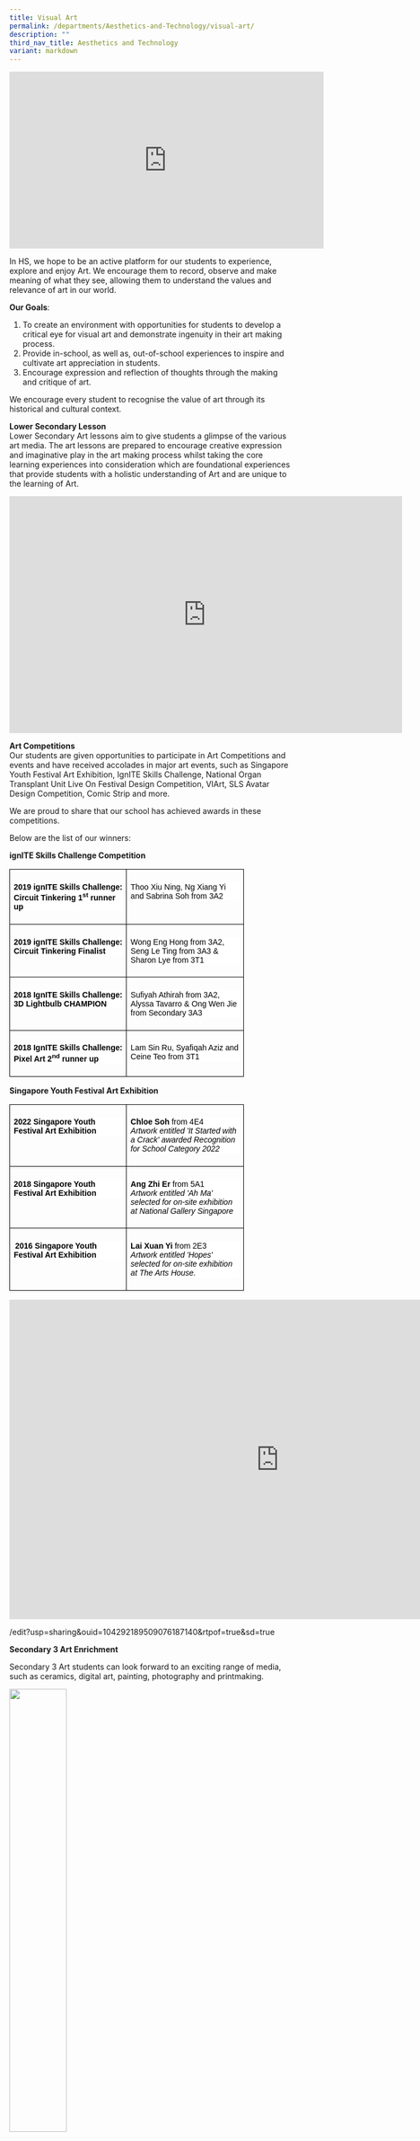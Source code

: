 ```yaml
---
title: Visual Art
permalink: /departments/Aesthetics-and-Technology/visual-art/
description: ""
third_nav_title: Aesthetics and Technology
variant: markdown
---
```

<center><iframe allowfullscreen="" allow="accelerometer; autoplay; clipboard-write; encrypted-media; gyroscope; picture-in-picture; web-share" frameborder="0" title="YouTube video player" src="https://www.youtube.com/embed/UVCv2ZCJpCU" height="315" width="560"></iframe></center>

In HS, we hope to be an active platform for our students to experience, explore and enjoy Art. We encourage them to record, observe and make meaning of what they see, allowing them to understand the values and relevance of art in our world.  

**Our Goals**:  
1.	To create an environment with opportunities for students to develop a critical eye for visual art and demonstrate ingenuity in their art making process.  
2.	Provide in-school, as well as, out-of-school experiences to inspire and cultivate art appreciation in students.  
3.	Encourage expression and reflection of thoughts through the making and critique of art.  

We encourage every student to recognise the value of art through its historical and cultural context.


**Lower Secondary Lesson**   
Lower Secondary Art lessons aim to give students a glimpse of the various art media. The art lessons are prepared to encourage creative expression and imaginative play in the art making process whilst taking the core learning experiences into consideration which are foundational experiences that provide students with a holistic understanding of Art and are unique to the learning of Art.  

<center><iframe src="https://docs.google.com/presentation/d/e/2PACX-1vTb7K61_mRx4Twd2SZpv6en4hGPLhbR_PPvbmFeW9tqeu2QcUgit2OQNTYLzNEGCOf7UGBTv_-nmphT/embed?start=false&amp;loop=false&amp;delayms=3000" frameborder="0" width="700" height="422" allowfullscreen="true"></iframe></center>

**Art Competitions**  
Our students are given opportunities to participate in Art Competitions and events and have received accolades in major art events, such as Singapore Youth Festival Art Exhibition, IgnITE Skills Challenge, National Organ Transplant Unit Live On Festival Design Competition, VIArt, SLS Avatar Design Competition, Comic Strip and more.  

We are proud to share that our school has achieved awards in these competitions.

Below are the list of our winners: 

**ignITE Skills Challenge Competition**  
<table style="border-collapse:collapse;mso-table-layout-alt:fixed;border:none;
 mso-border-alt:solid black 1.0pt;mso-yfti-tbllook:1536;mso-padding-alt:0mm 5.4pt 0mm 5.4pt;
 mso-border-insideh:1.0pt solid black;mso-border-insidev:1.0pt solid black" width="388" cellpadding="0" cellspacing="0" border="1" class="MsoNormalTable"><tbody><tr style="mso-yfti-irow:0;mso-yfti-firstrow:yes"><td style="width:145.6pt;border:solid black 1.0pt;
  padding:5.0pt 5.0pt 5.0pt 5.0pt" valign="top" width="194"><p style="background:white" class="MsoNormal"><b style="mso-bidi-font-weight:
  normal"><span style="font-size:10.5pt;font-family:&quot;Arial&quot;,sans-serif;
  mso-fareast-font-family:Arial;color:black;mso-color-alt:windowtext">2019 ignITE Skills Challenge:</span></b><span style="font-size:10.5pt;font-family:
  &quot;Arial&quot;,sans-serif;mso-fareast-font-family:Arial;color:black;mso-color-alt:
  windowtext"> <b style="mso-bidi-font-weight:normal">Circuit Tinkering 1<sup>st</sup> runner up</b></span><span style="font-family:&quot;Arial&quot;,sans-serif;mso-fareast-font-family:
  Arial"></span></p></td><td style="width:145.6pt;border:solid black 1.0pt;
  border-left:none;mso-border-left-alt:solid black 1.0pt;padding:5.0pt 5.0pt 5.0pt 5.0pt" valign="top" width="194"><p style="background:white" class="MsoNormal"><span style="font-size:10.5pt;
  font-family:&quot;Arial&quot;,sans-serif;mso-fareast-font-family:Arial;color:black;
  mso-color-alt:windowtext">Thoo Xiu Ning, Ng Xiang Yi and Sabrina Soh from 3A2</span><span style="font-family:&quot;Arial&quot;,sans-serif;mso-fareast-font-family:Arial"></span></p></td></tr><tr style="mso-yfti-irow:1"><td style="width:145.6pt;border:solid black 1.0pt;
  border-top:none;mso-border-top-alt:solid black 1.0pt;padding:5.0pt 5.0pt 5.0pt 5.0pt" valign="top" width="194"><p style="background:white" class="MsoNormal"><b style="mso-bidi-font-weight:
  normal"><span style="font-size:10.5pt;font-family:&quot;Arial&quot;,sans-serif;
  mso-fareast-font-family:Arial;color:black;mso-color-alt:windowtext">2019 ignITE Skills Challenge: Circuit Tinkering Finalist</span></b><b style="mso-bidi-font-weight:normal"><span style="font-family:&quot;Arial&quot;,sans-serif;
  mso-fareast-font-family:Arial"></span></b></p></td><td style="width:145.6pt;border-top:none;border-left:
  none;border-bottom:solid black 1.0pt;border-right:solid black 1.0pt;
  mso-border-top-alt:solid black 1.0pt;mso-border-left-alt:solid black 1.0pt;
  padding:5.0pt 5.0pt 5.0pt 5.0pt" valign="top" width="194"><p style="background:white" class="MsoNormal"><span style="font-size:10.5pt;
  font-family:&quot;Arial&quot;,sans-serif;mso-fareast-font-family:Arial;color:black;
  mso-color-alt:windowtext">Wong Eng Hong from 3A2, Seng Le Ting from 3A3 &amp; Sharon Lye from 3T1</span><span style="font-family:&quot;Arial&quot;,sans-serif;
  mso-fareast-font-family:Arial"></span></p></td></tr><tr style="mso-yfti-irow:2"><td style="width:145.6pt;border:solid black 1.0pt;
  border-top:none;mso-border-top-alt:solid black 1.0pt;padding:5.0pt 5.0pt 5.0pt 5.0pt" valign="top" width="194"><p style="background:white" class="MsoNormal"><b style="mso-bidi-font-weight:
  normal"><span style="font-size:10.5pt;font-family:&quot;Arial&quot;,sans-serif;
  mso-fareast-font-family:Arial;color:black;mso-color-alt:windowtext">2018 IgnITE Skills Challenge: 3D Lightbulb CHAMPION</span></b><span style="font-family:&quot;Arial&quot;,sans-serif;mso-fareast-font-family:Arial"></span></p></td><td style="width:145.6pt;border-top:none;border-left:
  none;border-bottom:solid black 1.0pt;border-right:solid black 1.0pt;
  mso-border-top-alt:solid black 1.0pt;mso-border-left-alt:solid black 1.0pt;
  padding:5.0pt 5.0pt 5.0pt 5.0pt" valign="top" width="194"><p style="background:white" class="MsoNormal"><span style="font-size:10.5pt;
  font-family:&quot;Arial&quot;,sans-serif;mso-fareast-font-family:Arial;color:black;
  mso-color-alt:windowtext">Sufiyah Athirah from 3A2, Alyssa Tavarro &amp; Ong Wen Jie from Secondary 3A3</span><span style="font-family:&quot;Arial&quot;,sans-serif;
  mso-fareast-font-family:Arial"></span></p></td></tr><tr style="mso-yfti-irow:3;mso-yfti-lastrow:yes"><td style="width:145.6pt;border:solid black 1.0pt;
  border-top:none;mso-border-top-alt:solid black 1.0pt;padding:5.0pt 5.0pt 5.0pt 5.0pt" valign="top" width="194"><p style="background:white" class="MsoNormal"><b style="mso-bidi-font-weight:
  normal"><span style="font-size:10.5pt;font-family:&quot;Arial&quot;,sans-serif;
  mso-fareast-font-family:Arial;color:black;mso-color-alt:windowtext">2018 IgnITE Skills Challenge: Pixel Art 2<sup>nd</sup> runner up</span></b><span style="font-family:&quot;Arial&quot;,sans-serif;mso-fareast-font-family:Arial"></span></p></td><td style="width:145.6pt;border-top:none;border-left:
  none;border-bottom:solid black 1.0pt;border-right:solid black 1.0pt;
  mso-border-top-alt:solid black 1.0pt;mso-border-left-alt:solid black 1.0pt;
  padding:5.0pt 5.0pt 5.0pt 5.0pt" valign="top" width="194"><p style="background:white" class="MsoNormal"><span style="font-size:10.5pt;
  font-family:&quot;Arial&quot;,sans-serif;mso-fareast-font-family:Arial;color:black;
  mso-color-alt:windowtext">Lam Sin Ru, Syafiqah Aziz and Ceine Teo from 3T1</span><span style="font-family:&quot;Arial&quot;,sans-serif;mso-fareast-font-family:Arial"></span></p></td></tr></tbody></table>

**Singapore Youth Festival Art Exhibition**  
<table style="border-collapse:collapse;mso-table-layout-alt:fixed;border:none;
 mso-border-alt:solid black 1.0pt;mso-yfti-tbllook:1536;mso-padding-alt:0mm 5.4pt 0mm 5.4pt;
 mso-border-insideh:1.0pt solid black;mso-border-insidev:1.0pt solid black" width="388" cellpadding="0" cellspacing="0" border="1" class="MsoNormalTable"><tbody><tr style="mso-yfti-irow:0;mso-yfti-firstrow:yes"><td style="width:145.6pt;border:solid black 1.0pt;
  padding:5.0pt 5.0pt 5.0pt 5.0pt" valign="top" width="194"><p style="background:white" class="MsoNormal"><b style="mso-bidi-font-weight:
  normal"><span style="font-size:10.5pt;font-family:&quot;Arial&quot;,sans-serif;
  mso-fareast-font-family:Arial;color:black;mso-color-alt:windowtext">2022 Singapore Youth Festival Art Exhibition</span></b><span style="font-size:
  7.0pt"></span></p></td><td style="width:145.6pt;border:solid black 1.0pt;
  border-left:none;mso-border-left-alt:solid black 1.0pt;padding:5.0pt 5.0pt 5.0pt 5.0pt" valign="top" width="194"><p style="background:white" class="MsoNormal"><b style="mso-bidi-font-weight:
  normal"><span style="font-size:10.5pt;font-family:&quot;Arial&quot;,sans-serif;
  mso-fareast-font-family:Arial;color:black;mso-color-alt:windowtext">Chloe Soh</span></b><span style="font-size:10.5pt;font-family:&quot;Arial&quot;,sans-serif;mso-fareast-font-family:
  Arial;color:black;mso-color-alt:windowtext"> from 4E4<br><i style="mso-bidi-font-style:normal">Artwork entitled 'It Started with a Crack' awarded Recognition for School Category 2022</i></span><span style="font-size:7.0pt"></span></p></td></tr><tr style="mso-yfti-irow:1"><td style="width:145.6pt;border:solid black 1.0pt;
  border-top:none;mso-border-top-alt:solid black 1.0pt;padding:5.0pt 5.0pt 5.0pt 5.0pt" valign="top" width="194"><p style="background:white" class="MsoNormal"><b style="mso-bidi-font-weight:
  normal"><span style="font-size:10.5pt;font-family:&quot;Arial&quot;,sans-serif;
  mso-fareast-font-family:Arial;color:black;mso-color-alt:windowtext">2018 Singapore Youth Festival Art Exhibition</span></b><span style="font-size:
  7.0pt"></span></p></td><td style="width:145.6pt;border-top:none;border-left:
  none;border-bottom:solid black 1.0pt;border-right:solid black 1.0pt;
  mso-border-top-alt:solid black 1.0pt;mso-border-left-alt:solid black 1.0pt;
  padding:5.0pt 5.0pt 5.0pt 5.0pt" valign="top" width="194"><p style="background:white" class="MsoNormal"><b style="mso-bidi-font-weight:
  normal"><span style="font-size:10.5pt;font-family:&quot;Arial&quot;,sans-serif;
  mso-fareast-font-family:Arial;color:black;mso-color-alt:windowtext">Ang Zhi Er</span></b><span style="font-size:10.5pt;font-family:&quot;Arial&quot;,sans-serif;
  mso-fareast-font-family:Arial;color:black;mso-color-alt:windowtext"> from 5A1<br><i style="mso-bidi-font-style:normal">Artwork entitled 'Ah Ma' selected for on-site exhibition at National Gallery Singapore</i></span><span style="font-size:7.0pt"></span></p></td></tr><tr style="mso-yfti-irow:2;mso-yfti-lastrow:yes"><td style="width:145.6pt;border:solid black 1.0pt;
  border-top:none;mso-border-top-alt:solid black 1.0pt;padding:5.0pt 5.0pt 5.0pt 5.0pt" valign="top" width="194"><p style="background:white" class="MsoNormal"><span style="font-size:7.0pt;
  color:black;mso-color-alt:windowtext"><span style="mso-spacerun:yes">&nbsp;</span></span><b style="mso-bidi-font-weight:normal"><span style="font-size:10.5pt;font-family:
  &quot;Arial&quot;,sans-serif;mso-fareast-font-family:Arial;color:black;mso-color-alt:
  windowtext">2016 Singapore Youth Festival Art Exhibition</span></b><span style="font-size:7.0pt"></span></p></td><td style="width:145.6pt;border-top:none;border-left:
  none;border-bottom:solid black 1.0pt;border-right:solid black 1.0pt;
  mso-border-top-alt:solid black 1.0pt;mso-border-left-alt:solid black 1.0pt;
  padding:5.0pt 5.0pt 5.0pt 5.0pt" valign="top" width="194"><p style="background:white" class="MsoNormal"><b style="mso-bidi-font-weight:
  normal"><span style="font-size:10.5pt;font-family:&quot;Arial&quot;,sans-serif;
  mso-fareast-font-family:Arial;color:black;mso-color-alt:windowtext">Lai Xuan Yi </span></b><span style="font-size:10.5pt;font-family:&quot;Arial&quot;,sans-serif;
  mso-fareast-font-family:Arial;color:black;mso-color-alt:windowtext">from 2E3<br><i style="mso-bidi-font-style:normal">Artwork entitled 'Hopes' selected for on-site exhibition at The Arts House.</i></span><i style="mso-bidi-font-style:
  normal"><span style="font-size:10.5pt;font-family:&quot;Arial&quot;,sans-serif;
  mso-fareast-font-family:Arial"></span></i></p></td></tr></tbody></table>

<iframe src="https://docs.google.com/presentation/d/1_YbrGCvPU5Ae3Wl_60QiCpm5xDOx-GNY/embed?start=true&amp;loop=true&amp;delayms=3000" frameborder="0" width="960" height="569" allowfullscreen="true"></iframe>

/edit?usp=sharing&amp;ouid=104292189509076187140&amp;rtpof=true&amp;sd=true


**Secondary 3 Art Enrichment**  

Secondary 3 Art students can look forward to an exciting range of media, such as ceramics, digital art, painting, photography and printmaking.

<img src="/images/ae1.jpeg" style="width:45%">

<br>

<img src="/images/ae2.jpeg" style="width:45%">

<br>

<img src="/images/ae3.jpeg" style="width:45%">


**Sino-SIN Exchange Programme:**  

HS hosted a three-day school visit with Haikou No 1. Middle school and our Art Unit was delighted to share a hands-on Art lesson with them. Students recreated the beautiful plants found at our Singapore Botanical Gardens on ceramic tiles.  

**Art Exhibits**  
<iframe src="https://docs.google.com/presentation/d/e/2PACX-1vSsz-u-BqRZ-ZuVoN8wMVehtcHrCZ9NQop4V8_YzCOWxsf_eirP3AuR50w0uZ-I5w/embed?start=true&amp;loop=true&amp;delayms=3000" frameborder="0" width="700" height="422" allowfullscreen="true"></iframe>
  

&nbsp;**Live on Festival (LOF) Design 2021**   

We are pleased to announce that the following student has emerged as one of the winners for LOF 2021 – Design Competition!

<style type="text/css">
.tg  {border-collapse:collapse;border-spacing:0;margin:0px auto;}
.tg td{border-color:black;border-style:solid;border-width:1px;font-family:Arial, sans-serif;font-size:14px;
  overflow:hidden;padding:10px 5px;word-break:normal;}
.tg th{border-color:black;border-style:solid;border-width:1px;font-family:Arial, sans-serif;font-size:14px;
  font-weight:normal;overflow:hidden;padding:10px 5px;word-break:normal;}
.tg .tg-tlx9{background-color:#FFF;color:#333;text-align:center;vertical-align:top}
.tg .tg-apyk{background-color:#FFF;color:#333;font-weight:bold;text-align:center;vertical-align:top}
</style>
<table class="tg">
<tbody>
  <tr>
    <td class="tg-apyk">LOF</td>
    <td class="tg-apyk">Name</td>
    <td class="tg-apyk">Class</td>
    <td class="tg-apyk">Award</td>
  </tr>
  <tr>
    <td class="tg-tlx9">Design Competition</td>
    <td class="tg-tlx9">Ho Jun Wei</td>
    <td class="tg-tlx9">3E3 (2021)</td>
    <td class="tg-tlx9">Distinction</td>
  </tr>
</tbody>
</table>


A congratulatory speech by the online Guest of Honour (GOH), Ms Gan Siow Huang (Minister of State for Education &amp; Manpower shares about her appreciation to students and teachers for their inextinguishable effort and participation in the competition despite the COVID-19 situation.&nbsp;  
&nbsp;  

**Online Design Gallery &amp; Essay Showcase Presentation**

&nbsp;[https://www.liveon.gov.sg/gallery.html?Institution=HougangSecondarySchool](https://www.liveon.gov.sg/gallery.html?Institution=HougangSecondarySchool)

&nbsp;  
**Impian by Ho Jun Wei**

![](/images/jun%20wei%20copy.jpeg)

![](/images/Impian%20by%20Ho%20Jun%20Wei.jpeg)

**Onward Singapore 2021**

![](/images/SHeraz%20A3%20display%20copy.jpeg)